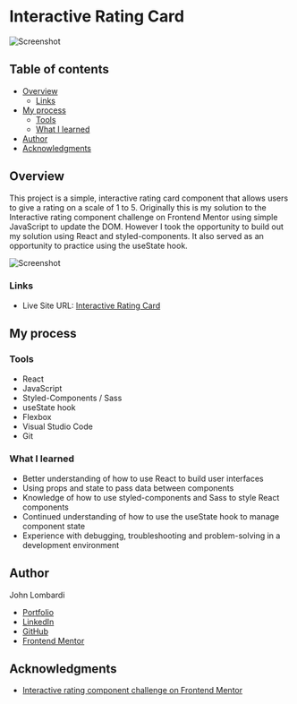 # Interactive Rating Card

![Screenshot](./assets/images/intCard1.png)

## Table of contents

- [Overview](#overview)
  - [Links](#links)
- [My process](#my-process)
  - [Tools](#tools)
  - [What I learned](#what-i-learned)
- [Author](#author)
- [Acknowledgments](#acknowledgments)

## Overview

This project is a simple, interactive rating card component that allows users to give a rating on a scale of 1 to 5. Originally this is my solution to the Interactive rating component challenge on Frontend Mentor using simple JavaScript to update the DOM. However I took the opportunity to build out my solution using React and styled-components. It also served as an opportunity to practice using the useState hook.

![Screenshot](./assets/images/intCard2.png)

### Links

- Live Site URL: [Interactive Rating Card](https://johnlombardi389.github.io/product-preview-card/)

## My process

### Tools

- React
- JavaScript
- Styled-Components / Sass
- useState hook
- Flexbox
- Visual Studio Code
- Git

### What I learned

- Better understanding of how to use React to build user interfaces
- Using props and state to pass data between components
- Knowledge of how to use styled-components and Sass to style React components
- Continued understanding of how to use the useState hook to manage component state
- Experience with debugging, troubleshooting and problem-solving in a development environment

## Author

John Lombardi

- [Portfolio](https://johnlombardi389.github.io/portfolio/)
- [LinkedIn](https://www.linkedin.com/in/johnlombardi389/)
- [GitHub](https://github.com/johnlombardi389)
- [Frontend Mentor](https://www.frontendmentor.io/profile/johnlombardi389)

## Acknowledgments

- [Interactive rating component challenge on Frontend Mentor](https://www.frontendmentor.io/challenges/interactive-rating-component-koxpeBUmI)
